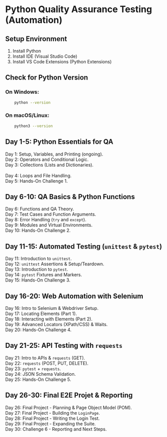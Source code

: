 # Python Quality Assurance Testing (Automation)
## Setup Environment
1. Install Python
2. Install IDE (Visual Studio Code)
3. Install VS Code Extensions (Python Extensions)

## Check for Python Version
### On Windows:
```bash
    python --version
```

### On macOS/Linux:
```bash
    python3 --version
```

## Day 1-5: Python Essentials for QA
Day 1: Setup, Variables, and Printing (ongoing). <br>
Day 2: Operators and Conditional Logic. <br>
Day 3: Collections (Lists and Dictionaries). <br>  
Day 4: Loops and File Handling. <br>
Day 5: Hands-On Challenge 1. <br>

## Day 6-10: QA Basics & Python Functions
Day 6: Functions and QA Theory. <br>
Day 7: Test Cases and Function Arguments. <br>
Day 8: Error Handling (`try` and `except`). <br>
Day 9: Modules and Virtual Environments. <br>
Day 10: Hands-On Challenge 2. <br>

## Day 11-15: Automated Testing (`unittest` & `pytest`)
Day 11: Introduction to `unittest`. <br>
Day 12: `unittest` Assertions & Setup/Teardown. <br>
Day 13: Introduction to `pytest`. <br>
Day 14: `pytest` Fixtures and Markers. <br>
Day 15: Hands-On Challenge 3. <br>

## Day 16-20: Web Automation with Selenium
Day 16: Intro to Selenium & Webdriver Setup. <br>
Day 17: Locating Elements (Part 1). <br>
Day 18: Interacting with Elements (Part 2). <br>
Day 19: Advanced Locators (XPath/CSS) & Waits. <br>
Day 20: Hands-On Challenge 4. <br>

## Day 21-25: API Testing with `requests`
Day 21: Intro to APIs & `requests` (GET). <br>
Day 22: `requests` (POST, PUT, DELETE). <br>
Day 23: `pytest` + `requests`. <br>
Day 24: JSON Schema Validation. <br>
Day 25: Hands-On Challenge 5. <br>

## Day 26-30: Final E2E Projet & Reporting
Day 26: Final Project - Planning & Page Object Model (POM). <br>
Day 27: Final Project - Building the `LoginPage`. <br>
Day 28: Final Project - Writing the Login Test. <br>
Day 29: Final Project - Expanding the Suite. <br>
Day 30: Challenge 6 - Reporting and Next Steps. <br>